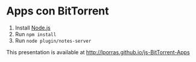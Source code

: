 
# Apps con BitTorrent

1. Install [Node.js](http://nodejs.org/)
2. Run ```npm install```
3. Run ```node plugin/notes-server```

This presentation is available at http://lporras.github.io/js-BitTorrent-Apps
